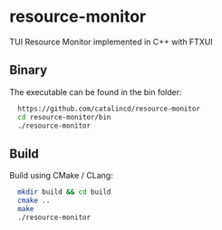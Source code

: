 # resource-monitor
TUI Resource Monitor implemented in C++ with FTXUI


## Binary

The executable can be found in the bin folder:

```bash
  https://github.com/catalincd/resource-monitor
  cd resource-monitor/bin
  ./resource-monitor
```

## Build

Build using CMake / CLang:

```bash
  mkdir build && cd build
  cmake ..
  make 
  ./resource-monitor
```
